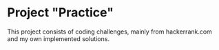 # Project "Practice"
This project consists of coding challenges, mainly from hackerrank.com and my own implemented solutions.